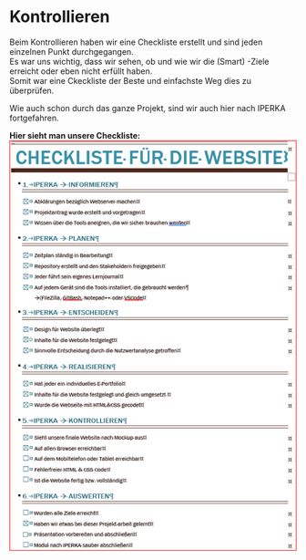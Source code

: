 # Kontrollieren
Beim Kontrollieren haben wir eine Checkliste erstellt und sind jeden einzelnen Punkt durchgegangen.<br>
Es war uns wichtig, dass wir sehen, ob und wie wir die (Smart) -Ziele erreicht oder eben nicht erfüllt haben.<br>
Somit war eine Ckeckliste der Beste und einfachste Weg dies zu überprüfen.<br>

Wie auch schon durch das ganze Projekt, sind wir auch hier nach IPERKA fortgefahren.<br>

**Hier sieht man unsere Checkliste:**<br>
![Ckeckliste](images/Checkliste.png)
